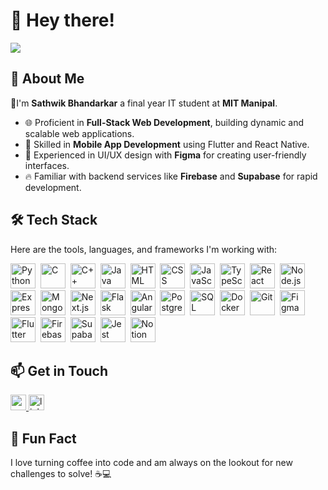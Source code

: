 <div>
<h1>👋 Hey there!</h1>
<img src="https://visitor-badge.laobi.icu/badge?page_id=Sathwik004.Sathwik004&"  />
</div>

## 🚀 About Me
👋I'm **Sathwik Bhandarkar** a final year IT student at **MIT Manipal**.
- 🌐 Proficient in **Full-Stack Web Development**, building dynamic and scalable web applications.
- 📱 Skilled in **Mobile App Development** using Flutter and React Native.
- 🎨 Experienced in UI/UX design with **Figma** for creating user-friendly interfaces.
- 🔥 Familiar with backend services like **Firebase** and **Supabase** for rapid development.
<!-- - 🛠️ Exploring the exciting realms of  containerization and orchestration with **Docker** and **Kubernetes**. -->

###

## 🛠️ Tech Stack

Here are the tools, languages, and frameworks I'm working with:

<div>
  <img src="https://cdn.jsdelivr.net/gh/devicons/devicon/icons/python/python-original.svg" alt="Python" width="40" height="40"/>&nbsp;
  <img src="https://cdn.jsdelivr.net/gh/devicons/devicon/icons/c/c-original.svg" alt="C" width="40" height="40"/>&nbsp;
  <img src="https://cdn.jsdelivr.net/gh/devicons/devicon/icons/cplusplus/cplusplus-original.svg" alt="C++" width="40" height="40"/>&nbsp;
  <img src="https://cdn.jsdelivr.net/gh/devicons/devicon/icons/java/java-original.svg" alt="Java" width="40" height="40"/>&nbsp;
  <img src="https://cdn.jsdelivr.net/gh/devicons/devicon/icons/html5/html5-original.svg" alt="HTML" width="40" height="40"/>&nbsp;
  <img src="https://cdn.jsdelivr.net/gh/devicons/devicon/icons/css3/css3-original.svg" alt="CSS" width="40" height="40"/>&nbsp;
  <!-- <img src="https://cdn.jsdelivr.net/gh/devicons/devicon/icons/tailwindcss/tailwindcss-plain.svg" alt="Tailwind CSS" width="40" height="40"/>&nbsp; -->
  <img src="https://cdn.jsdelivr.net/gh/devicons/devicon/icons/javascript/javascript-original.svg" alt="JavaScript" width="40" height="40"/>&nbsp;
  <img src="https://cdn.jsdelivr.net/gh/devicons/devicon/icons/typescript/typescript-original.svg" alt="TypeScript" width="40" height="40"/>&nbsp;
  <img src="https://cdn.jsdelivr.net/gh/devicons/devicon/icons/react/react-original.svg" alt="React" width="40" height="40"/>&nbsp;
  <img src="https://cdn.jsdelivr.net/gh/devicons/devicon/icons/nodejs/nodejs-original.svg" alt="Node.js" width="40" height="40"/>&nbsp;
  <img src="https://cdn.jsdelivr.net/gh/devicons/devicon/icons/express/express-original.svg" alt="Express.js" width="40" height="40"/>&nbsp;
  <img src="https://cdn.jsdelivr.net/gh/devicons/devicon/icons/mongodb/mongodb-original.svg" alt="MongoDB" width="40" height="40"/>&nbsp;
  <img src="https://cdn.jsdelivr.net/gh/devicons/devicon/icons/nextjs/nextjs-original.svg" alt="Next.js" width="40" height="40"/>&nbsp;
  <img src="https://cdn.jsdelivr.net/gh/devicons/devicon/icons/flask/flask-original.svg" alt="Flask" width="40" height="40"/>&nbsp;
  <img src="https://cdn.jsdelivr.net/gh/devicons/devicon/icons/angularjs/angularjs-original.svg" alt="Angular" width="40" height="40"/>&nbsp;
  <img src="https://cdn.jsdelivr.net/gh/devicons/devicon/icons/postgresql/postgresql-original.svg" alt="PostgreSQL" width="40" height="40"/>&nbsp;
  <img src="https://cdn.jsdelivr.net/gh/devicons/devicon/icons/mysql/mysql-original.svg" alt="SQL" width="40" height="40"/>&nbsp;
  <img src="https://cdn.jsdelivr.net/gh/devicons/devicon/icons/docker/docker-original.svg" alt="Docker" width="40" height="40"/>&nbsp;
  <img src="https://cdn.jsdelivr.net/gh/devicons/devicon/icons/git/git-original.svg" alt="Git" width="40" height="40"/>&nbsp;
  <img src="https://cdn.jsdelivr.net/gh/devicons/devicon/icons/figma/figma-original.svg" alt="Figma" width="40" height="40"/>&nbsp;
  <img src="https://cdn.jsdelivr.net/gh/devicons/devicon/icons/flutter/flutter-original.svg" alt="Flutter" width="40" height="40"/>&nbsp;
  <img src="https://cdn.jsdelivr.net/gh/devicons/devicon/icons/firebase/firebase-plain.svg" alt="Firebase" width="40" height="40"/>&nbsp;
  <img src="https://cdn.jsdelivr.net/gh/devicons/devicon/icons/supabase/supabase-original.svg" alt="Supabase" width="40" height="40"/>&nbsp;
  <img src="https://cdn.jsdelivr.net/gh/devicons/devicon/icons/jest/jest-plain.svg" alt="Jest" width="40" height="40"/>&nbsp;
  <img src="https://img.icons8.com/color/48/000000/notion.png" alt="Notion" width="40" height="40"/>&nbsp;
  <!-- <img src="https://cdn.jsdelivr.net/gh/devicons/devicon/icons/kubernetes/kubernetes-plain.svg" alt="Kubernetes" width="40" height="40"/>&nbsp;--->
</div>


###

## 📫 Get in Touch
<div>
  <a href="mailto:sathwikb004@gmail.com" target="_blank" rel="noopener noreferrer">
    <img src="https://img.shields.io/static/v1?message=Gmail&logo=gmail&label=&color=D14836&logoColor=white&style=for-the-badge" height="25" alt="gmail logo" />
  </a>
  <a href="https://www.linkedin.com/in/sathwik-bhandarkar/" target="_blank" rel="noopener noreferrer">
    <img src="https://img.shields.io/static/v1?message=LinkedIn&logo=linkedin&label=&color=0077B5&logoColor=white&labelColor=&style=for-the-badge" height="25" alt="linkedin logo"  />
  </a>
 </div> 

###

## 🎉 Fun Fact
I love turning coffee into code and am always on the lookout for new challenges to solve! ☕💻



